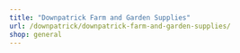 ```yaml
---
title: "Downpatrick Farm and Garden Supplies"
url: /downpatrick/downpatrick-farm-and-garden-supplies/
shop: general
---
```

